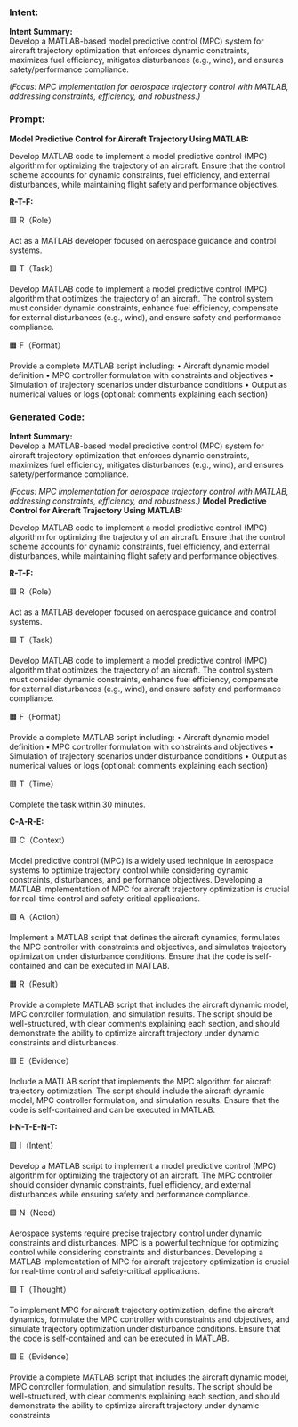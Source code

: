 ### Intent:
**Intent Summary:**  
Develop a MATLAB-based model predictive control (MPC) system for aircraft trajectory optimization that enforces dynamic constraints, maximizes fuel efficiency, mitigates disturbances (e.g., wind), and ensures safety/performance compliance.  

*(Focus: MPC implementation for aerospace trajectory control with MATLAB, addressing constraints, efficiency, and robustness.)*

### Prompt:
**Model Predictive Control for Aircraft Trajectory Using MATLAB:**

Develop MATLAB code to implement a model predictive control (MPC) algorithm for optimizing the trajectory of an aircraft. Ensure that the control scheme accounts for dynamic constraints, fuel efficiency, and external disturbances, while maintaining flight safety and performance objectives.

**R-T-F:**

🟥 R（Role）

Act as a MATLAB developer focused on aerospace guidance and control systems.

🟩 T（Task）

Develop MATLAB code to implement a model predictive control (MPC) algorithm that optimizes the trajectory of an aircraft. The control system must consider dynamic constraints, enhance fuel efficiency, compensate for external disturbances (e.g., wind), and ensure safety and performance compliance.

🟧 F（Format）

Provide a complete MATLAB script including:
	•	Aircraft dynamic model definition
	•	MPC controller formulation with constraints and objectives
	•	Simulation of trajectory scenarios under disturbance conditions
	•	Output as numerical values or logs (optional: comments explaining each section)

### Generated Code:
**Intent Summary:**  
Develop a MATLAB-based model predictive control (MPC) system for aircraft trajectory optimization that enforces dynamic constraints, maximizes fuel efficiency, mitigates disturbances (e.g., wind), and ensures safety/performance compliance.  

*(Focus: MPC implementation for aerospace trajectory control with MATLAB, addressing constraints, efficiency, and robustness.)*
**Model Predictive Control for Aircraft Trajectory Using MATLAB:**

Develop MATLAB code to implement a model predictive control (MPC) algorithm for optimizing the trajectory of an aircraft. Ensure that the control scheme accounts for dynamic constraints, fuel efficiency, and external disturbances, while maintaining flight safety and performance objectives.

**R-T-F:**

🟥 R（Role）

Act as a MATLAB developer focused on aerospace guidance and control systems.

🟩 T（Task）

Develop MATLAB code to implement a model predictive control (MPC) algorithm that optimizes the trajectory of an aircraft. The control system must consider dynamic constraints, enhance fuel efficiency, compensate for external disturbances (e.g., wind), and ensure safety and performance compliance.

🟧 F（Format）

Provide a complete MATLAB script including:
	•	Aircraft dynamic model definition
	•	MPC controller formulation with constraints and objectives
	•	Simulation of trajectory scenarios under disturbance conditions
	•	Output as numerical values or logs (optional: comments explaining each section)  

🟥 T（Time）

Complete the task within 30 minutes.

**C-A-R-E:**

🟥 C（Context）

Model predictive control (MPC) is a widely used technique in aerospace systems to optimize trajectory control while considering dynamic constraints, disturbances, and performance objectives. Developing a MATLAB implementation of MPC for aircraft trajectory optimization is crucial for real-time control and safety-critical applications.

🟩 A（Action）

Implement a MATLAB script that defines the aircraft dynamics, formulates the MPC controller with constraints and objectives, and simulates trajectory optimization under disturbance conditions. Ensure that the code is self-contained and can be executed in MATLAB.

🟧 R（Result）

Provide a complete MATLAB script that includes the aircraft dynamic model, MPC controller formulation, and simulation results. The script should be well-structured, with clear comments explaining each section, and should demonstrate the ability to optimize aircraft trajectory under dynamic constraints and disturbances.

🟥 E（Evidence）

Include a MATLAB script that implements the MPC algorithm for aircraft trajectory optimization. The script should include the aircraft dynamic model, MPC controller formulation, and simulation results. Ensure that the code is self-contained and can be executed in MATLAB.

**I-N-T-E-N-T:**

🟩 I（Intent）

Develop a MATLAB script to implement a model predictive control (MPC) algorithm for optimizing the trajectory of an aircraft. The MPC controller should consider dynamic constraints, fuel efficiency, and external disturbances while ensuring safety and performance compliance.

🟩 N（Need）

Aerospace systems require precise trajectory control under dynamic constraints and disturbances. MPC is a powerful technique for optimizing control while considering constraints and disturbances. Developing a MATLAB implementation of MPC for aircraft trajectory optimization is crucial for real-time control and safety-critical applications.

🟩 T（Thought）

To implement MPC for aircraft trajectory optimization, define the aircraft dynamics, formulate the MPC controller with constraints and objectives, and simulate trajectory optimization under disturbance conditions. Ensure that the code is self-contained and can be executed in MATLAB.

🟩 E（Evidence）

Provide a complete MATLAB script that includes the aircraft dynamic model, MPC controller formulation, and simulation results. The script should be well-structured, with clear comments explaining each section, and should demonstrate the ability to optimize aircraft trajectory under dynamic constraints

